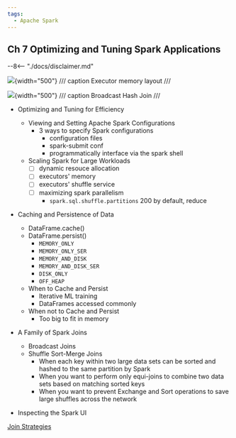 ```yaml
---
tags:
  - Apache Spark
---
```


## Ch 7 Optimizing and Tuning Spark Applications

--8<-- "./docs/disclaimer.md"

![](https://learning.oreilly.com/api/v2/epubs/urn:orm:book:9781492050032/files/assets/lesp_0702.png){width="500"}
/// caption
Executor memory layout
///

![](https://learning.oreilly.com/api/v2/epubs/urn:orm:book:9781492050032/files/assets/lesp_0706.png){width="500"}
/// caption
Broadcast Hash Join
///

- Optimizing and Tuning for Efficiency
    - Viewing and Setting Apache Spark Configurations
        - 3 ways to specify Spark configurations
            - configuration files
            - spark-submit conf
            - programmatically interface via the spark shell
    - Scaling Spark for Large Workloads
        - [ ] dynamic resouce allocation
        - [ ] executors' memory
        - [ ] executors' shuffle service
        - [ ] maximizing spark parallelism
            - `spark.sql.shuffle.partitions` 200 by default, reduce 
- Caching and Persistence of Data
    - DataFrame.cache()
    - DataFrame.persist()
        - `MEMORY_ONLY`
        - `MEMORY_ONLY_SER`
        - `MEMORY_AND_DISK`
        - `MEMORY_AND_DISK_SER`
        - `DISK_ONLY`
        - `OFF_HEAP`
    - When to Cache and Persist
        - Iterative ML training
        - DataFrames accessed commonly
    - When not to Cache and Persist
        - Too big to fit in memory

- A Family of Spark Joins
    - Broadcast Joins
    - Shuffle Sort-Merge Joins
        - When each key within two large data sets can be sorted and hashed to the same partition by Spark
        - When you want to perform only equi-joins to combine two data sets based on matching sorted keys
        - When you want to prevent Exchange and Sort operations to save large shuffles across the network

- Inspecting the Spark UI

[Join Strategies](https://github.com/apache/spark/blob/master/sql/core/src/main/scala/org/apache/spark/sql/execution/SparkStrategies.scala#L145)
